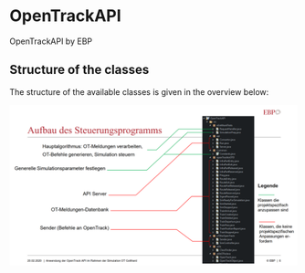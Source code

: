 # OpenTrackAPI
OpenTrackAPI by EBP

## Structure of the classes
The structure of the available classes is given in the overview below: 

![ImageInfo](https://github.com/mflucas/OpenTrackAPI/blob/master/Images/Structure.PNG)
